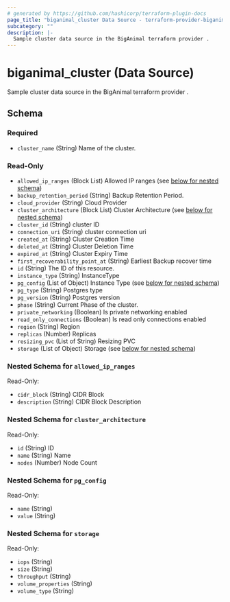 ```yaml
---
# generated by https://github.com/hashicorp/terraform-plugin-docs
page_title: "biganimal_cluster Data Source - terraform-provider-biganimal"
subcategory: ""
description: |-
  Sample cluster data source in the BigAnimal terraform provider .
---
```


# biganimal_cluster (Data Source)

Sample cluster data source in the BigAnimal terraform provider .



<!-- schema generated by tfplugindocs -->
## Schema

### Required

- `cluster_name` (String) Name of the cluster.

### Read-Only

- `allowed_ip_ranges` (Block List) Allowed IP ranges (see [below for nested schema](#nestedblock--allowed_ip_ranges))
- `backup_retention_period` (String) Backup Retention Period.
- `cloud_provider` (String) Cloud Provider
- `cluster_architecture` (Block List) Cluster Architecture (see [below for nested schema](#nestedblock--cluster_architecture))
- `cluster_id` (String) cluster ID
- `connection_uri` (String) cluster connection uri
- `created_at` (String) Cluster Creation Time
- `deleted_at` (String) Cluster Deletion Time
- `expired_at` (String) Cluster Expiry Time
- `first_recoverability_point_at` (String) Earliest Backup recover time
- `id` (String) The ID of this resource.
- `instance_type` (String) InstanceType
- `pg_config` (List of Object) Instance Type (see [below for nested schema](#nestedatt--pg_config))
- `pg_type` (String) Postgres type
- `pg_version` (String) Postgres version
- `phase` (String) Current Phase of the cluster.
- `private_networking` (Boolean) Is private networking enabled
- `read_only_connections` (Boolean) Is read only connections enabled
- `region` (String) Region
- `replicas` (Number) Replicas
- `resizing_pvc` (List of String) Resizing PVC
- `storage` (List of Object) Storage (see [below for nested schema](#nestedatt--storage))

<a id="nestedblock--allowed_ip_ranges"></a>
### Nested Schema for `allowed_ip_ranges`

Read-Only:

- `cidr_block` (String) CIDR Block
- `description` (String) CIDR Block Description


<a id="nestedblock--cluster_architecture"></a>
### Nested Schema for `cluster_architecture`

Read-Only:

- `id` (String) ID
- `name` (String) Name
- `nodes` (Number) Node Count


<a id="nestedatt--pg_config"></a>
### Nested Schema for `pg_config`

Read-Only:

- `name` (String)
- `value` (String)


<a id="nestedatt--storage"></a>
### Nested Schema for `storage`

Read-Only:

- `iops` (String)
- `size` (String)
- `throughput` (String)
- `volume_properties` (String)
- `volume_type` (String)
